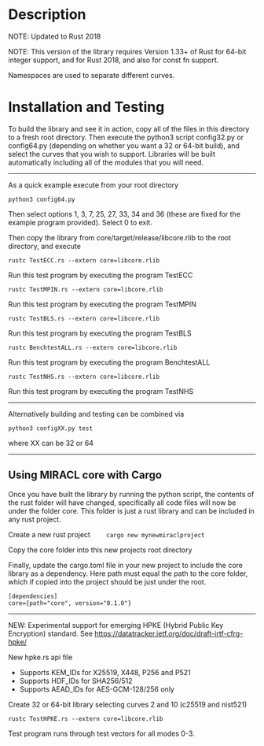 # Description

NOTE: Updated to Rust 2018

NOTE: This version of the library requires Version 1.33+ of Rust for 64-bit 
integer support, and for Rust 2018, and also for const fn support.

Namespaces are used to separate different curves.

# Installation and Testing

To build the library and see it in action, copy all of the files in this 
directory to a fresh root directory. Then execute the python3 script 
config32.py or config64.py (depending on whether you want a 32 or 64-bit 
build), and select the curves that you wish to support. Libraries will be 
built automatically including all of the modules that you will need.

-----------------------------------------

As a quick example execute from your root directory

    python3 config64.py

Then select options 1, 3, 7, 25, 27, 33, 34 and 36 (these are fixed for 
the example program provided). Select 0 to exit.

Then copy the library from core/target/release/libcore.rlib to the
root directory, and execute

    rustc TestECC.rs --extern core=libcore.rlib

Run this test program by executing the program TestECC

    rustc TestMPIN.rs --extern core=libcore.rlib

Run this test program by executing the program TestMPIN

    rustc TestBLS.rs --extern core=libcore.rlib

Run this test program by executing the program TestBLS

    rustc BenchtestALL.rs --extern core=libcore.rlib

Run this test program by executing the program BenchtestALL

    rustc TestNHS.rs --extern core=libcore.rlib

Run this test program by executing the program TestNHS

-------------------------------------------------

Alternatively building and testing can be combined via

    python3 configXX.py test

where XX can be 32 or 64

-------------------------------------------------

## Using MIRACL core with Cargo

Once you have built the library by running the python script, the contents of the rust folder will have changed, specifically all code files will now be under the folder core. This folder is just a rust library and can be included in any rust project.

Create a new rust project
```    cargo new mynewmiraclproject```

Copy the core folder into this new projects root directory

Finally, update the cargo.toml file in your new project to include the core library as a dependency. Here path must equal the path to the core folder, which if copied into the project should be just under the root.
```
[dependencies]
core={path="core", version="0.1.0"}
```

-------------------------------------------------

NEW: Experimental support for emerging HPKE (Hybrid Public Key Encryption) standard.
See https://datatracker.ietf.org/doc/draft-irtf-cfrg-hpke/

New hpke.rs api file

- Supports KEM_IDs for X25519, X448, P256 and P521
- Supports HDF_IDs for SHA256/512
- Supports AEAD_IDs for AES-GCM-128/256 only

Create 32 or 64-bit library selecting curves 2 and 10 (c25519 and nist521)

    rustc TestHPKE.rs --extern core=libcore.rlib

Test program runs through test vectors for all modes 0-3.
